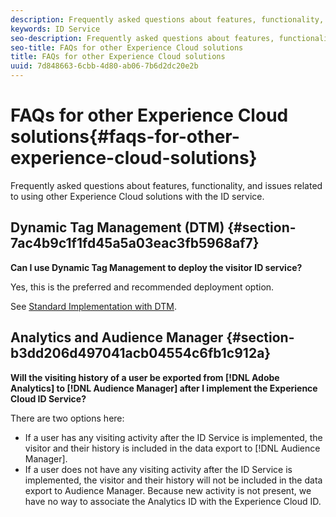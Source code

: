 ```yaml
---
description: Frequently asked questions about features, functionality, and issues related to using other Experience Cloud solutions with the ID service.
keywords: ID Service
seo-description: Frequently asked questions about features, functionality, and issues related to using other Experience Cloud solutions with the ID service.
seo-title: FAQs for other Experience Cloud solutions
title: FAQs for other Experience Cloud solutions
uuid: 7d848663-6cbb-4d80-ab06-7b6d2dc20e2b
---
```


# FAQs for other Experience Cloud solutions{#faqs-for-other-experience-cloud-solutions}

Frequently asked questions about features, functionality, and issues related to using other Experience Cloud solutions with the ID service.

## Dynamic Tag Management (DTM) {#section-7ac4b9c1f1fd45a5a03eac3fb5968af7}

**Can I use Dynamic Tag Management to deploy the visitor ID service?**

Yes, this is the preferred and recommended deployment option.

See [Standard Implementation with DTM](../mcvid-implementation-guides/mcvid-standard.md#concept-89cd0199a9634fc48644f2d61e3d2445).

## Analytics and Audience Manager {#section-b3dd206d497041acb04554c6fb1c912a}

**Will the visiting history of a user be exported from [!DNL Adobe Analytics] to [!DNL Audience Manager] after I implement the Experience Cloud ID Service?**

There are two options here:

* If a user has any visiting activity after the ID Service is implemented, the visitor and their history is included in the data export to [!DNL Audience Manager]. 
* If a user does not have any visiting activity after the ID Service is implemented, the visitor and their history will not be included in the data export to Audience Manager. Because new activity is not present, we have no way to associate the Analytics ID with the Experience Cloud ID.

